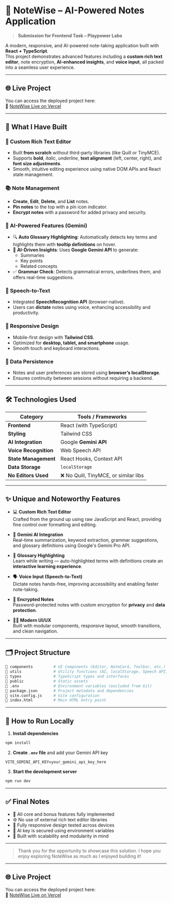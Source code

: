 # 🚀 NoteWise – AI-Powered Notes Application

> **Submission for Frontend Task – Playpower Labs**

A modern, responsive, and AI-powered note-taking application built with **React + TypeScript**.  
This project demonstrates advanced features including a **custom rich text editor**, note encryption, **AI-enhanced insights**, and **voice input**, all packed into a seamless user experience.

---

## 🌐 Live Project

You can access the deployed project here:  
🔗 [NoteWise Live on Vercel](https://notewise-eta.vercel.app/)

---

## 📌 What I Have Built

### 📝 Custom Rich Text Editor
- Built **from scratch** without third-party libraries (like Quill or TinyMCE).
- Supports **bold**, *italic*, _underline_, **text alignment** (left, center, right), and **font size adjustments**.
- Smooth, intuitive editing experience using native DOM APIs and React state management.

### 📚 Note Management
- **Create**, **Edit**, **Delete**, and **List** notes.
- **Pin notes** to the top with a pin icon indicator.
- **Encrypt notes** with a password for added privacy and security.

### 🤖 AI-Powered Features (Gemini)
- 🔍 **Auto Glossary Highlighting**: Automatically detects key terms and highlights them with **tooltip definitions** on hover.
- 📌 **AI-Driven Insights**: Uses **Google Gemini API** to generate:
  - Summaries  
  - Key points  
  - Related concepts  
- ✅ **Grammar Check**: Detects grammatical errors, underlines them, and offers real-time suggestions.

### 🎤 Speech-to-Text
- Integrated **SpeechRecognition API** (browser-native).
- Users can **dictate** notes using voice, enhancing accessibility and productivity.

### 📱 Responsive Design
- Mobile-first design with **Tailwind CSS**.
- Optimized for **desktop, tablet, and smartphone** usage.
- Smooth touch and keyboard interactions.

### 💾 Data Persistence
- Notes and user preferences are stored using **browser’s localStorage**.
- Ensures continuity between sessions without requiring a backend.

---

## 🛠️ Technologies Used

| Category              | Tools / Frameworks                     |
|-----------------------|----------------------------------------|
| **Frontend**          | React (with TypeScript)                |
| **Styling**           | Tailwind CSS                           |
| **AI Integration**    | Google **Gemini API**                  |
| **Voice Recognition** | Web Speech API                         |
| **State Management**  | React Hooks, Context API               |
| **Data Storage**      | `localStorage`                         |
| **No Editors Used**   | ❌ No Quill, TinyMCE, or similar libs  |

---

## ✨ Unique and Noteworthy Features

- 💻 **Custom Rich Text Editor**  
  Crafted from the ground up using raw JavaScript and React, providing fine control over formatting and editing.

- 🧠 **Gemini AI Integration**  
  Real-time summarization, keyword extraction, grammar suggestions, and glossary definitions using Google's Gemini Pro API.

- 📘 **Glossary Highlighting**  
  Learn while writing — auto-highlighted terms with definitions create an **interactive learning experience**.

- 🗣️ **Voice Input (Speech-to-Text)**  
  Dictate notes hands-free, improving accessibility and enabling faster note-taking.

- 🔐 **Encrypted Notes**  
  Password-protected notes with custom encryption for **privacy** and **data protection**.

- 🧑‍💻 **Modern UI/UX**  
  Built with modular components, responsive layout, smooth transitions, and clean navigation.

---

## 🗂️ Project Structure

```bash
📁 components         # UI Components (Editor, NoteCard, Toolbar, etc.)
📁 utils              # Utility functions (AI, localStorage, Speech API)
📁 types              # TypeScript types and interfaces
📁 public             # Static assets
📄 .env               # Environment variables (excluded from Git)
📄 package.json       # Project metadata and dependencies
📄 vite.config.js     # Vite configuration
📄 index.html         # Main HTML entry point
```

---

## 🧪 How to Run Locally

1. **Install dependencies**
```bash
npm install
```

2. **Create `.env` file** and add your Gemini API key
```
VITE_GEMINI_API_KEY=your_gemini_api_key_here
```

3. **Start the development server**
```bash
npm run dev
```

---

## ✅ Final Notes

- 💯 All core and bonus features fully implemented
- ⚙️ No use of external rich text editor libraries
- 📱 Fully responsive design tested across devices
- 🔐 AI key is secured using environment variables
- 🧠 Built with scalability and modularity in mind

---

> Thank you for the opportunity to showcase this solution. I hope you enjoy exploring NoteWise as much as I enjoyed building it!

---

## 🌐 Live Project

You can access the deployed project here:  
🔗 [NoteWise Live on Vercel](https://notewise-eta.vercel.app/)
